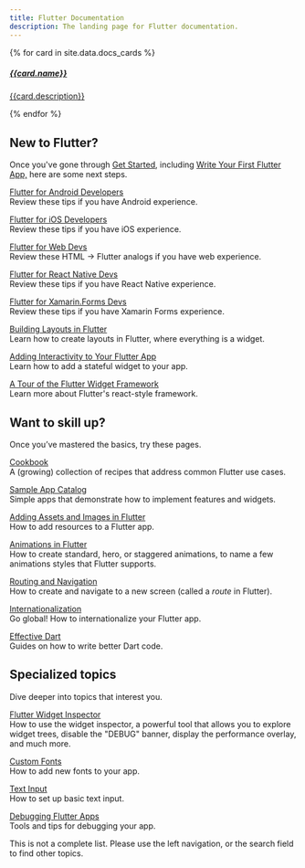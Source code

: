 ```yaml
---
title: Flutter Documentation
description: The landing page for Flutter documentation.
---
```


<div class="card-deck">
{% for card in site.data.docs_cards %}
    <a class="card" href="{{card.url}}">
        <div class="card-body">
            <h5 class="card-title">{{card.name}}</h5>
            <p class="card-text">{{card.description}}</p>
        </div>    
    </a>
{% endfor %}
</div>

## New to Flutter?

Once you've gone through [Get Started](/get-started/install),
including [Write Your First Flutter App,](/get-started/codelab)
here are some next steps.

[Flutter for Android Developers](/get-started/flutter-for/android-devs)  
Review these tips if you have Android experience.

[Flutter for iOS Developers](/get-started/flutter-for/ios-devs)  
Review these tips if you have iOS experience.

[Flutter for Web Devs](/get-started/flutter-for/web-devs)  
Review these HTML -> Flutter analogs if you have web experience.

[Flutter for React Native Devs](/get-started/flutter-for/react-native-devs)  
Review these tips if you have React Native experience.

[Flutter for Xamarin.Forms Devs](/get-started/flutter-for/xamarin-forms-devs)  
Review these tips if you have Xamarin Forms experience.

[Building Layouts in Flutter](/development/ui/layout)  
Learn how to create layouts in Flutter, where everything is a widget.

[Adding Interactivity to Your Flutter App](/development/ui/interactive)  
Learn how to add a stateful widget to your app.

[A Tour of the Flutter Widget Framework](/widgets-intro)  
Learn more about Flutter's react-style framework.

## Want to skill up?

Once you’ve mastered the basics, try these pages.

[Cookbook](/cookbook)  
A (growing) collection of recipes that address common Flutter use cases.

[Sample App Catalog](/catalog/samples)  
Simple apps that demonstrate how to implement features and widgets.

[Adding Assets and Images in Flutter](/development/ui/assets-and-images)  
How to add resources to a Flutter app.

[Animations in Flutter](/development/ui/animations)  
How to create standard, hero, or staggered animations, to
  name a few animations styles that Flutter supports.

[Routing and Navigation](/cookbook/navigation/navigation-basics)  
How to create and navigate to a new screen (called a _route_ in Flutter).

[Internationalization](/tutorials/internationalization)  
Go global! How to internationalize your Flutter app.

[Effective Dart](https://www.dartlang.org/guides/language/effective-dart)  
Guides on how to write better Dart code.

## Specialized topics

Dive deeper into topics that interest you.

[Flutter Widget Inspector](/development/tools/inspector)  
How to use the widget inspector, a powerful tool that allows
  you to explore widget trees, disable the "DEBUG"
  banner, display the performance overlay, and much more.

[Custom Fonts](/cookbook/design/fonts)  
How to add new fonts to your app.

[Text Input](/cookbook/forms/text-input)  
How to set up basic text input.

[Debugging Flutter Apps](/debugging)  
Tools and tips for debugging your app.

This is not a complete list. Please use the left navigation,
or the search field to find other topics.
